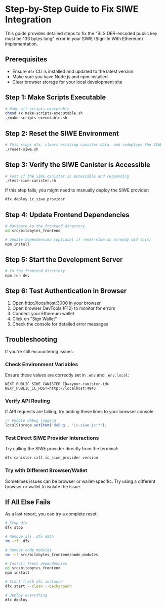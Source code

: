 # Step-by-Step Guide to Fix SIWE Integration

This guide provides detailed steps to fix the "BLS DER-encoded public key must be 133 bytes long" error in your SIWE (Sign-In With Ethereum) implementation.

## Prerequisites

- Ensure `dfx` CLI is installed and updated to the latest version
- Make sure you have Node.js and npm installed
- Clear browser storage for your local development site

## Step 1: Make Scripts Executable

```bash
# Make all scripts executable
chmod +x make-scripts-executable.sh
./make-scripts-executable.sh
```

## Step 2: Reset the SIWE Environment

```bash
# This stops dfx, clears existing canister data, and redeploys the SIWE provider
./reset-siwe.sh
```

## Step 3: Verify the SIWE Canister is Accessible

```bash
# Test if the SIWE canister is accessible and responding
./test-siwe-canister.sh
```

If this step fails, you might need to manually deploy the SIWE provider:

```bash
dfx deploy ic_siwe_provider
```

## Step 4: Update Frontend Dependencies

```bash
# Navigate to the frontend directory
cd src/bitobytes_frontend

# Update dependencies (optional if reset-siwe.sh already did this)
npm install
```

## Step 5: Start the Development Server

```bash
# In the frontend directory
npm run dev
```

## Step 6: Test Authentication in Browser

1. Open http://localhost:3000 in your browser
2. Open browser DevTools (F12) to monitor for errors
3. Connect your Ethereum wallet
4. Click on "Sign Wallet"
5. Check the console for detailed error messages

## Troubleshooting

If you're still encountering issues:

### Check Environment Variables

Ensure these values are correctly set in `.env` and `.env.local`:

```
NEXT_PUBLIC_SIWE_CANISTER_ID=<your-canister-id>
NEXT_PUBLIC_IC_HOST=http://localhost:4943
```

### Verify API Routing

If API requests are failing, try adding these lines to your browser console:

```javascript
// Enable debug logging
localStorage.setItem('debug', 'ic-siwe-js:*');
```

### Test Direct SIWE Provider Interactions

Try calling the SIWE provider directly from the terminal:

```bash
dfx canister call ic_siwe_provider version
```

### Try with Different Browser/Wallet

Sometimes issues can be browser or wallet-specific. Try using a different browser or wallet to isolate the issue.

## If All Else Fails

As a last resort, you can try a complete reset:

```bash
# Stop dfx
dfx stop

# Remove all .dfx data
rm -rf .dfx

# Remove node_modules
rm -rf src/bitobytes_frontend/node_modules

# Install fresh dependencies
cd src/bitobytes_frontend
npm install

# Start fresh dfx instance
dfx start --clean --background

# Deploy everything
dfx deploy
```
